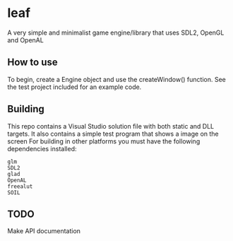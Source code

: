 # leaf
A very simple and minimalist game engine/library that uses SDL2, OpenGL and OpenAL

## How to use
To begin, create a Engine object and use the createWindow() function. See the test project included for an example code.

## Building
This repo contains a Visual Studio solution file with both static and DLL targets.
It also contains a simple test program that shows a image on the screen
For building in other platforms you must have the following dependencies installed:
```
glm
SDL2
glad
OpenAL
freealut
SOIL
```

## TODO
Make API documentation
